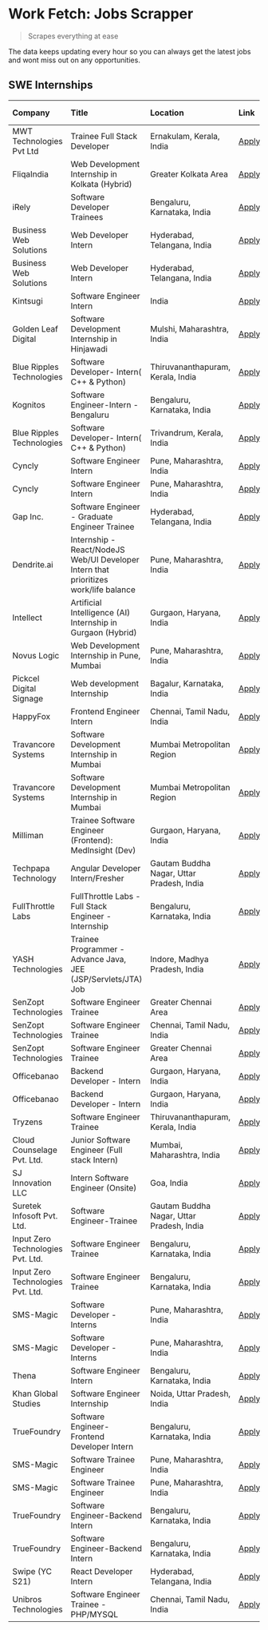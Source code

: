 # Work Fetch: Jobs Scrapper
> Scrapes everything at ease

The data keeps updating every hour so you can always get the latest jobs and wont miss out on any opportunities.

## SWE Internships
<!--START_SECTION:workfetch-->
| Company                           | Title                                                                                | Location                                  | Link                                                                                                                                                                                                                                                                                                    | Date Posted   |
|:----------------------------------|:-------------------------------------------------------------------------------------|:------------------------------------------|:--------------------------------------------------------------------------------------------------------------------------------------------------------------------------------------------------------------------------------------------------------------------------------------------------------|:--------------|
| MWT Technologies Pvt Ltd          | Trainee Full Stack Developer                                                         | Ernakulam, Kerala, India                  | [Apply](https://in.linkedin.com/jobs/view/trainee-full-stack-developer-at-mwt-technologies-pvt-ltd-3863344037?position=15&pageNum=0&refId=TauSmZaTlwtXqeOwVrhF%2Bg%3D%3D&trackingId=s90ni0gcBiZQGytyKWBfUg%3D%3D&trk=public_jobs_jserp-result_search-card)                                              | 2024-03-20    |
| FliqaIndia                        | Web Development Internship in Kolkata (Hybrid)                                       | Greater Kolkata Area                      | [Apply](https://in.linkedin.com/jobs/view/web-development-internship-in-kolkata-hybrid-at-fliqaindia-3864372048?position=57&pageNum=0&refId=TauSmZaTlwtXqeOwVrhF%2Bg%3D%3D&trackingId=1Ip389ata2L%2FjylUAWEJrw%3D%3D&trk=public_jobs_jserp-result_search-card)                                          | 2024-03-19    |
| iRely                             | Software Developer Trainees                                                          | Bengaluru, Karnataka, India               | [Apply](https://in.linkedin.com/jobs/view/software-developer-trainees-at-irely-3860566039?position=4&pageNum=0&refId=TauSmZaTlwtXqeOwVrhF%2Bg%3D%3D&trackingId=8SoghmlC1efi6cb6xdKdpw%3D%3D&trk=public_jobs_jserp-result_search-card)                                                                   | 2024-03-18    |
| Business Web Solutions            | Web Developer Intern                                                                 | Hyderabad, Telangana, India               | [Apply](https://in.linkedin.com/jobs/view/web-developer-intern-at-business-web-solutions-3860721170?position=33&pageNum=0&refId=TauSmZaTlwtXqeOwVrhF%2Bg%3D%3D&trackingId=oJKrQx6lRw69TNGQtuXXmA%3D%3D&trk=public_jobs_jserp-result_search-card)                                                        | 2024-03-17    |
| Business Web Solutions            | Web Developer Intern                                                                 | Hyderabad, Telangana, India               | [Apply](https://in.linkedin.com/jobs/view/web-developer-intern-at-business-web-solutions-3860721170?position=6&pageNum=2&refId=l4gz%2BDgWEHj1rmTaRhrXLQ%3D%3D&trackingId=Ge%2FnC5alYqToTTPIaL6Ilg%3D%3D&trk=public_jobs_jserp-result_search-card)                                                       | 2024-03-17    |
| Kintsugi                          | Software Engineer Intern                                                             | India                                     | [Apply](https://in.linkedin.com/jobs/view/software-engineer-intern-at-kintsugi-3857074071?position=44&pageNum=0&refId=TauSmZaTlwtXqeOwVrhF%2Bg%3D%3D&trackingId=JmuJ3PXcnQJkYwXAZfDWiw%3D%3D&trk=public_jobs_jserp-result_search-card)                                                                  | 2024-03-16    |
| Golden Leaf Digital               | Software Development Internship in Hinjawadi                                         | Mulshi, Maharashtra, India                | [Apply](https://in.linkedin.com/jobs/view/software-development-internship-in-hinjawadi-at-golden-leaf-digital-3858085305?position=14&pageNum=0&refId=TauSmZaTlwtXqeOwVrhF%2Bg%3D%3D&trackingId=Vg87e%2Fl3ZgshGNXc4tWL5w%3D%3D&trk=public_jobs_jserp-result_search-card)                                 | 2024-03-15    |
| Blue Ripples Technologies         | Software Developer- Intern( C++ & Python)                                            | Thiruvananthapuram, Kerala, India         | [Apply](https://in.linkedin.com/jobs/view/software-developer-intern-c%2B%2B-python-at-blue-ripples-technologies-3855594494?position=25&pageNum=0&refId=TauSmZaTlwtXqeOwVrhF%2Bg%3D%3D&trackingId=CkoBi53nhJFPt%2B6pwUbEvA%3D%3D&trk=public_jobs_jserp-result_search-card)                               | 2024-03-14    |
| Kognitos                          | Software Engineer-Intern -Bengaluru                                                  | Bengaluru, Karnataka, India               | [Apply](https://in.linkedin.com/jobs/view/software-engineer-intern-bengaluru-at-kognitos-3855361239?position=8&pageNum=0&refId=TauSmZaTlwtXqeOwVrhF%2Bg%3D%3D&trackingId=0%2FLKb7f0A43JC0iyZeuaKw%3D%3D&trk=public_jobs_jserp-result_search-card)                                                       | 2024-03-13    |
| Blue Ripples Technologies         | Software Developer- Intern( C++  & Python)                                           | Trivandrum, Kerala, India                 | [Apply](https://in.linkedin.com/jobs/view/software-developer-intern-c%2B%2B-python-at-blue-ripples-technologies-3856150730?position=26&pageNum=0&refId=TauSmZaTlwtXqeOwVrhF%2Bg%3D%3D&trackingId=iY95I15fIBxvu%2B3KLApoDA%3D%3D&trk=public_jobs_jserp-result_search-card)                               | 2024-03-13    |
| Cyncly                            | Software Engineer Intern                                                             | Pune, Maharashtra, India                  | [Apply](https://in.linkedin.com/jobs/view/software-engineer-intern-at-cyncly-3853990178?position=31&pageNum=0&refId=TauSmZaTlwtXqeOwVrhF%2Bg%3D%3D&trackingId=N5n84YleR4MFyO0coACd9Q%3D%3D&trk=public_jobs_jserp-result_search-card)                                                                    | 2024-03-13    |
| Cyncly                            | Software Engineer Intern                                                             | Pune, Maharashtra, India                  | [Apply](https://in.linkedin.com/jobs/view/software-engineer-intern-at-cyncly-3853990178?position=4&pageNum=2&refId=l4gz%2BDgWEHj1rmTaRhrXLQ%3D%3D&trackingId=Mrlj%2BwIl%2BOaAvQeeq9Pd8g%3D%3D&trk=public_jobs_jserp-result_search-card)                                                                 | 2024-03-13    |
| Gap Inc.                          | Software Engineer - Graduate Engineer Trainee                                        | Hyderabad, Telangana, India               | [Apply](https://in.linkedin.com/jobs/view/software-engineer-graduate-engineer-trainee-at-gap-inc-3853818960?position=6&pageNum=0&refId=TauSmZaTlwtXqeOwVrhF%2Bg%3D%3D&trackingId=i6hFAs%2BsKMkeNR3UeFLuFw%3D%3D&trk=public_jobs_jserp-result_search-card)                                               | 2024-03-12    |
| Dendrite.ai                       | Internship - React/NodeJS Web/UI Developer Intern that prioritizes work/life balance | Pune, Maharashtra, India                  | [Apply](https://in.linkedin.com/jobs/view/internship-react-nodejs-web-ui-developer-intern-that-prioritizes-work-life-balance-at-dendrite-ai-3853583200?position=40&pageNum=0&refId=TauSmZaTlwtXqeOwVrhF%2Bg%3D%3D&trackingId=hP%2Fkg%2FWX2RBV5dsZx6799g%3D%3D&trk=public_jobs_jserp-result_search-card) | 2024-03-12    |
| Intellect                         | Artificial Intelligence (AI) Internship in Gurgaon (Hybrid)                          | Gurgaon, Haryana, India                   | [Apply](https://in.linkedin.com/jobs/view/artificial-intelligence-ai-internship-in-gurgaon-hybrid-at-intellect-3853356821?position=60&pageNum=0&refId=TauSmZaTlwtXqeOwVrhF%2Bg%3D%3D&trackingId=h3Za%2Ft4tByaezdMDJA152w%3D%3D&trk=public_jobs_jserp-result_search-card)                                | 2024-03-11    |
| Novus Logic                       | Web Development Internship in Pune, Mumbai                                           | Pune, Maharashtra, India                  | [Apply](https://in.linkedin.com/jobs/view/web-development-internship-in-pune-mumbai-at-novus-logic-3850815684?position=52&pageNum=0&refId=TauSmZaTlwtXqeOwVrhF%2Bg%3D%3D&trackingId=NdEkN%2FDXJoUR474S0UOnWw%3D%3D&trk=public_jobs_jserp-result_search-card)                                            | 2024-03-08    |
| Pickcel Digital Signage           | Web development Internship                                                           | Bagalur, Karnataka, India                 | [Apply](https://in.linkedin.com/jobs/view/web-development-internship-at-pickcel-digital-signage-3849506118?position=54&pageNum=0&refId=TauSmZaTlwtXqeOwVrhF%2Bg%3D%3D&trackingId=n%2BhCTScU8NOQYaaj1B8f6A%3D%3D&trk=public_jobs_jserp-result_search-card)                                               | 2024-03-08    |
| HappyFox                          | Frontend Engineer Intern                                                             | Chennai, Tamil Nadu, India                | [Apply](https://in.linkedin.com/jobs/view/frontend-engineer-intern-at-happyfox-3848357951?position=42&pageNum=0&refId=TauSmZaTlwtXqeOwVrhF%2Bg%3D%3D&trackingId=NHaeFeLW8TpInThXh2hqSQ%3D%3D&trk=public_jobs_jserp-result_search-card)                                                                  | 2024-03-07    |
| Travancore Systems                | Software Development Internship in Mumbai                                            | Mumbai Metropolitan Region                | [Apply](https://in.linkedin.com/jobs/view/software-development-internship-in-mumbai-at-travancore-systems-3847706952?position=37&pageNum=0&refId=TauSmZaTlwtXqeOwVrhF%2Bg%3D%3D&trackingId=LU1burCn7kTe%2FZtgOsOflg%3D%3D&trk=public_jobs_jserp-result_search-card)                                     | 2024-03-05    |
| Travancore Systems                | Software Development Internship in Mumbai                                            | Mumbai Metropolitan Region                | [Apply](https://in.linkedin.com/jobs/view/software-development-internship-in-mumbai-at-travancore-systems-3847706952?position=10&pageNum=2&refId=l4gz%2BDgWEHj1rmTaRhrXLQ%3D%3D&trackingId=EiE0N8VtytospOmScW3%2FiA%3D%3D&trk=public_jobs_jserp-result_search-card)                                     | 2024-03-05    |
| Milliman                          | Trainee Software Engineer (Frontend): MedInsight (Dev)                               | Gurgaon, Haryana, India                   | [Apply](https://in.linkedin.com/jobs/view/trainee-software-engineer-frontend-medinsight-dev-at-milliman-3792874280?position=9&pageNum=0&refId=TauSmZaTlwtXqeOwVrhF%2Bg%3D%3D&trackingId=33EBiOjB5rjJXDsxLLrMbg%3D%3D&trk=public_jobs_jserp-result_search-card)                                          | 2024-03-01    |
| Techpapa Technology               | Angular Developer Intern/Fresher                                                     | Gautam Buddha Nagar, Uttar Pradesh, India | [Apply](https://in.linkedin.com/jobs/view/angular-developer-intern-fresher-at-techpapa-technology-3834305862?position=59&pageNum=0&refId=TauSmZaTlwtXqeOwVrhF%2Bg%3D%3D&trackingId=w1xACLn3H8qEV9DyExy5pA%3D%3D&trk=public_jobs_jserp-result_search-card)                                               | 2024-02-20    |
| FullThrottle Labs                 | FullThrottle Labs - Full Stack Engineer - Internship                                 | Bengaluru, Karnataka, India               | [Apply](https://in.linkedin.com/jobs/view/fullthrottle-labs-full-stack-engineer-internship-at-fullthrottle-labs-3829636016?position=56&pageNum=0&refId=TauSmZaTlwtXqeOwVrhF%2Bg%3D%3D&trackingId=R6TlhQlBVzakEIWdqHJCrA%3D%3D&trk=public_jobs_jserp-result_search-card)                                 | 2024-02-17    |
| YASH Technologies                 | Trainee Programmer - Advance Java, JEE (JSP/Servlets/JTA) Job                        | Indore, Madhya Pradesh, India             | [Apply](https://in.linkedin.com/jobs/view/trainee-programmer-advance-java-jee-jsp-servlets-jta-job-at-yash-technologies-3811759183?position=21&pageNum=0&refId=TauSmZaTlwtXqeOwVrhF%2Bg%3D%3D&trackingId=0pmD4UnVFMQ0IOmkD1209g%3D%3D&trk=public_jobs_jserp-result_search-card)                         | 2024-02-13    |
| SenZopt Technologies              | Software Engineer Trainee                                                            | Greater Chennai Area                      | [Apply](https://in.linkedin.com/jobs/view/software-engineer-trainee-at-senzopt-technologies-3827688781?position=35&pageNum=0&refId=TauSmZaTlwtXqeOwVrhF%2Bg%3D%3D&trackingId=QBq1pJLGi%2FuneYlxJoxzNA%3D%3D&trk=public_jobs_jserp-result_search-card)                                                   | 2024-02-12    |
| SenZopt Technologies              | Software Engineer Trainee                                                            | Chennai, Tamil Nadu, India                | [Apply](https://in.linkedin.com/jobs/view/software-engineer-trainee-at-senzopt-technologies-3827686880?position=48&pageNum=0&refId=TauSmZaTlwtXqeOwVrhF%2Bg%3D%3D&trackingId=cTIPSTxnVjhDPmXBUifckQ%3D%3D&trk=public_jobs_jserp-result_search-card)                                                     | 2024-02-12    |
| SenZopt Technologies              | Software Engineer Trainee                                                            | Greater Chennai Area                      | [Apply](https://in.linkedin.com/jobs/view/software-engineer-trainee-at-senzopt-technologies-3827688781?position=8&pageNum=2&refId=l4gz%2BDgWEHj1rmTaRhrXLQ%3D%3D&trackingId=%2BMzDWBH6Il7yH8fjvMSjCg%3D%3D&trk=public_jobs_jserp-result_search-card)                                                    | 2024-02-12    |
| Officebanao                       | Backend Developer - Intern                                                           | Gurgaon, Haryana, India                   | [Apply](https://in.linkedin.com/jobs/view/backend-developer-intern-at-officebanao-3814263731?position=28&pageNum=0&refId=TauSmZaTlwtXqeOwVrhF%2Bg%3D%3D&trackingId=D%2BJrdWuAPMy8fLbhSwOrHA%3D%3D&trk=public_jobs_jserp-result_search-card)                                                             | 2024-01-31    |
| Officebanao                       | Backend Developer - Intern                                                           | Gurgaon, Haryana, India                   | [Apply](https://in.linkedin.com/jobs/view/backend-developer-intern-at-officebanao-3814263731?position=1&pageNum=2&refId=l4gz%2BDgWEHj1rmTaRhrXLQ%3D%3D&trackingId=mTkgURCeZIjZ52nemYSVcA%3D%3D&trk=public_jobs_jserp-result_search-card)                                                                | 2024-01-31    |
| Tryzens                           | Software Engineer Trainee                                                            | Thiruvananthapuram, Kerala, India         | [Apply](https://in.linkedin.com/jobs/view/software-engineer-trainee-at-tryzens-3809363491?position=38&pageNum=0&refId=TauSmZaTlwtXqeOwVrhF%2Bg%3D%3D&trackingId=7hw0eBpzpwLTlD14nR1rEw%3D%3D&trk=public_jobs_jserp-result_search-card)                                                                  | 2024-01-18    |
| Cloud Counselage Pvt. Ltd.        | Junior Software Engineer (Full stack Intern)                                         | Mumbai, Maharashtra, India                | [Apply](https://in.linkedin.com/jobs/view/junior-software-engineer-full-stack-intern-at-cloud-counselage-pvt-ltd-3803132814?position=27&pageNum=0&refId=TauSmZaTlwtXqeOwVrhF%2Bg%3D%3D&trackingId=o%2B9NLbl1aPz7o9Ss9uEjTw%3D%3D&trk=public_jobs_jserp-result_search-card)                              | 2024-01-11    |
| SJ Innovation LLC                 | Intern Software Engineer (Onsite)                                                    | Goa, India                                | [Apply](https://in.linkedin.com/jobs/view/intern-software-engineer-onsite-at-sj-innovation-llc-3799959011?position=45&pageNum=0&refId=TauSmZaTlwtXqeOwVrhF%2Bg%3D%3D&trackingId=7hxQPFTJBT74N7cLuwm0SQ%3D%3D&trk=public_jobs_jserp-result_search-card)                                                  | 2024-01-11    |
| Suretek Infosoft Pvt. Ltd.        | Software Engineer-Trainee                                                            | Gautam Buddha Nagar, Uttar Pradesh, India | [Apply](https://in.linkedin.com/jobs/view/software-engineer-trainee-at-suretek-infosoft-pvt-ltd-3800934643?position=22&pageNum=0&refId=TauSmZaTlwtXqeOwVrhF%2Bg%3D%3D&trackingId=iIezSfXQfhAglKvggtavbQ%3D%3D&trk=public_jobs_jserp-result_search-card)                                                 | 2024-01-09    |
| Input Zero Technologies Pvt. Ltd. | Software Engineer Trainee                                                            | Bengaluru, Karnataka, India               | [Apply](https://in.linkedin.com/jobs/view/software-engineer-trainee-at-input-zero-technologies-pvt-ltd-3800927643?position=30&pageNum=0&refId=TauSmZaTlwtXqeOwVrhF%2Bg%3D%3D&trackingId=dXSpIHGQRM678Dzv4narZw%3D%3D&trk=public_jobs_jserp-result_search-card)                                          | 2024-01-09    |
| Input Zero Technologies Pvt. Ltd. | Software Engineer Trainee                                                            | Bengaluru, Karnataka, India               | [Apply](https://in.linkedin.com/jobs/view/software-engineer-trainee-at-input-zero-technologies-pvt-ltd-3800927643?position=3&pageNum=2&refId=l4gz%2BDgWEHj1rmTaRhrXLQ%3D%3D&trackingId=wdyEEoOgpRG6X70rWoojtA%3D%3D&trk=public_jobs_jserp-result_search-card)                                           | 2024-01-09    |
| SMS-Magic                         | Software Developer -Interns                                                          | Pune, Maharashtra, India                  | [Apply](https://in.linkedin.com/jobs/view/software-developer-interns-at-sms-magic-3799485343?position=34&pageNum=0&refId=TauSmZaTlwtXqeOwVrhF%2Bg%3D%3D&trackingId=AJHNHCgNDtmxoc60Qcrovw%3D%3D&trk=public_jobs_jserp-result_search-card)                                                               | 2024-01-05    |
| SMS-Magic                         | Software Developer -Interns                                                          | Pune, Maharashtra, India                  | [Apply](https://in.linkedin.com/jobs/view/software-developer-interns-at-sms-magic-3799485343?position=7&pageNum=2&refId=l4gz%2BDgWEHj1rmTaRhrXLQ%3D%3D&trackingId=1BWK9M5uTI%2FY40fVjkWkkA%3D%3D&trk=public_jobs_jserp-result_search-card)                                                              | 2024-01-05    |
| Thena                             | Software Engineer Intern                                                             | Bengaluru, Karnataka, India               | [Apply](https://in.linkedin.com/jobs/view/software-engineer-intern-at-thena-3778731751?position=17&pageNum=0&refId=TauSmZaTlwtXqeOwVrhF%2Bg%3D%3D&trackingId=YrR73BmrmJX4cded9wQcww%3D%3D&trk=public_jobs_jserp-result_search-card)                                                                     | 2023-12-05    |
| Khan Global Studies               | Software Engineer Internship                                                         | Noida, Uttar Pradesh, India               | [Apply](https://in.linkedin.com/jobs/view/software-engineer-internship-at-khan-global-studies-3766942197?position=51&pageNum=0&refId=TauSmZaTlwtXqeOwVrhF%2Bg%3D%3D&trackingId=lKTZ5yOFMnn%2BtO4bwxQHBA%3D%3D&trk=public_jobs_jserp-result_search-card)                                                 | 2023-11-27    |
| TrueFoundry                       | Software Engineer- Frontend Developer Intern                                         | Bengaluru, Karnataka, India               | [Apply](https://in.linkedin.com/jobs/view/software-engineer-frontend-developer-intern-at-truefoundry-3790095058?position=16&pageNum=0&refId=TauSmZaTlwtXqeOwVrhF%2Bg%3D%3D&trackingId=eZX%2BwQHSHvdcH4k8c2TMZQ%3D%3D&trk=public_jobs_jserp-result_search-card)                                          | 2023-11-24    |
| SMS-Magic                         | Software Trainee Engineer                                                            | Pune, Maharashtra, India                  | [Apply](https://in.linkedin.com/jobs/view/software-trainee-engineer-at-sms-magic-3761409781?position=29&pageNum=0&refId=TauSmZaTlwtXqeOwVrhF%2Bg%3D%3D&trackingId=5bw9LoE1EUWPyeDtyYYOiA%3D%3D&trk=public_jobs_jserp-result_search-card)                                                                | 2023-11-16    |
| SMS-Magic                         | Software Trainee Engineer                                                            | Pune, Maharashtra, India                  | [Apply](https://in.linkedin.com/jobs/view/software-trainee-engineer-at-sms-magic-3761409781?position=2&pageNum=2&refId=l4gz%2BDgWEHj1rmTaRhrXLQ%3D%3D&trackingId=YBUCo%2FF9bLbfSnTIzFZ%2FpQ%3D%3D&trk=public_jobs_jserp-result_search-card)                                                             | 2023-11-16    |
| TrueFoundry                       | Software Engineer-Backend Intern                                                     | Bengaluru, Karnataka, India               | [Apply](https://in.linkedin.com/jobs/view/software-engineer-backend-intern-at-truefoundry-3779508170?position=32&pageNum=0&refId=TauSmZaTlwtXqeOwVrhF%2Bg%3D%3D&trackingId=k9fIY1W%2FvwNYLtdmP6EUJg%3D%3D&trk=public_jobs_jserp-result_search-card)                                                     | 2023-11-10    |
| TrueFoundry                       | Software Engineer-Backend Intern                                                     | Bengaluru, Karnataka, India               | [Apply](https://in.linkedin.com/jobs/view/software-engineer-backend-intern-at-truefoundry-3779508170?position=5&pageNum=2&refId=l4gz%2BDgWEHj1rmTaRhrXLQ%3D%3D&trackingId=SbZX5wE3BWe8ef2%2Fdr%2BokA%3D%3D&trk=public_jobs_jserp-result_search-card)                                                    | 2023-11-10    |
| Swipe (YC S21)                    | React Developer Intern                                                               | Hyderabad, Telangana, India               | [Apply](https://in.linkedin.com/jobs/view/react-developer-intern-at-swipe-yc-s21-3737600089?position=18&pageNum=0&refId=TauSmZaTlwtXqeOwVrhF%2Bg%3D%3D&trackingId=HWbVhPQ8XyrHRPVriUpu2A%3D%3D&trk=public_jobs_jserp-result_search-card)                                                                | 2023-10-13    |
| Unibros Technologies              | Software Engineer Trainee - PHP/MYSQL                                                | Chennai, Tamil Nadu, India                | [Apply](https://in.linkedin.com/jobs/view/software-engineer-trainee-php-mysql-at-unibros-technologies-3656599241?position=39&pageNum=0&refId=TauSmZaTlwtXqeOwVrhF%2Bg%3D%3D&trackingId=MrqORfuHCjlkenNqfVucAA%3D%3D&trk=public_jobs_jserp-result_search-card)                                           | 2023-06-12    |
<!--END_SECTION:workfetch-->
